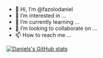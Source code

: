 - 👋 Hi, I’m @fazolodaniel
- 👀 I’m interested in ...
- 🌱 I’m currently learning ...
- 💞️ I’m looking to collaborate on ...
- 📫 How to reach me ...

[![Daniels's GitHub stats](https://github-readme-stats.vercel.app/api?username=fazolodaniel)](https://github.com/anuraghazra/github-readme-stats)
